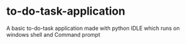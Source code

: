 # to-do-task-application
A basic to-do-task application made with python IDLE which runs on windows shell and Command prompt
